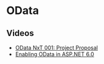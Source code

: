 # OData

## Videos
- [OData NxT 001: Project Proposal](https://www.youtube.com/watch?v=l024p4_3q2c)
- [Enabling OData in ASP.NET 6.0](https://www.youtube.com/watch?v=w0Tj0VIUCtA)